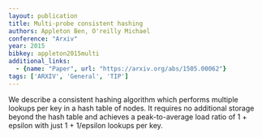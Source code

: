 ```yaml
---
layout: publication
title: Multi-probe consistent hashing
authors: Appleton Ben, O'reilly Michael
conference: "Arxiv"
year: 2015
bibkey: appleton2015multi
additional_links:
  - {name: "Paper", url: "https://arxiv.org/abs/1505.00062"}
tags: ['ARXIV', 'General', 'TIP']
---
```

We describe a consistent hashing algorithm which performs multiple lookups per key in a hash table of nodes. It requires no additional storage beyond the hash table and achieves a peak-to-average load ratio of 1 + epsilon with just 1 + 1/epsilon lookups per key.
